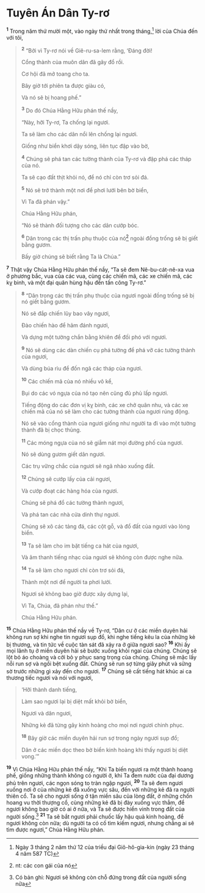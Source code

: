 # Tuyên Án Dân Ty-rơ
<sup><b>1</b></sup> Trong năm thứ mười một, vào ngày thứ nhất trong tháng,[^1] lời của Chúa đến với tôi,


> <sup><b>2</b></sup> “Bởi vì Ty-rơ nói về Giê-ru-sa-lem rằng, ‘Ðáng đời!
> 
> Cổng thành của muôn dân đã gãy đổ rồi.
> 
> Cơ hội đã mở toang cho ta.
> 
> Bây giờ tới phiên ta được giàu có,
> 
> Và nó sẽ bị hoang phế.”
> 
> <sup><b>3</b></sup> Do đó Chúa Hằng Hữu phán thế nầy,
> 
> “Này, hỡi Ty-rơ, Ta chống lại ngươi.
> 
> Ta sẽ làm cho các dân nổi lên chống lại ngươi.
> 
> Giống như biển khơi dậy sóng, liên tục đập vào bờ,
> 
> <sup><b>4</b></sup> Chúng sẽ phá tan các tường thành của Ty-rơ và đập phá các tháp của nó.
> 
> Ta sẽ cạo đất thịt khỏi nó, để nó chỉ còn trơ sỏi đá.
> 
> <sup><b>5</b></sup> Nó sẽ trở thành một nơi để phơi lưới bên bờ biển,
> 
> Vì Ta đã phán vậy.”
> 
> Chúa Hằng Hữu phán,
> 
> “Nó sẽ thành đối tượng cho các dân cướp bóc.
> 
> <sup><b>6</b></sup> Dân trong các thị trấn phụ thuộc của nó[^2] ngoài đồng trống sẽ bị giết bằng gươm.
> 
> Bấy giờ chúng sẽ biết rằng Ta là Chúa.”
>

<sup><b>7</b></sup> Thật vậy Chúa Hằng Hữu phán thế nầy, “Ta sẽ đem Nê-bu-cát-nê-xa vua ở phương bắc, vua của các vua, cùng các chiến mã, các xe chiến mã, các kỵ binh, và một đại quân hùng hậu đến tấn công Ty-rơ.”


> <sup><b>8</b></sup> “Dân trong các thị trấn phụ thuộc của ngươi ngoài đồng trống sẽ bị nó giết bằng gươm.
> 
> Nó sẽ đắp chiến lũy bao vây ngươi,
> 
> Ðào chiến hào để hãm đánh ngươi,
> 
> Và dựng một tường chắn bằng khiên để đối phó với ngươi.
> 
> <sup><b>9</b></sup> Nó sẽ dùng các dàn chiến cụ phá tường để phá vỡ các tường thành của ngươi,
> 
> Và dùng búa rìu để đốn ngã các tháp của ngươi.
> 
> <sup><b>10</b></sup> Các chiến mã của nó nhiều vô kể,
> 
> Bụi do các vó ngựa của nó tạo nên cũng đủ phủ lấp ngươi.
> 
> Tiếng động do các đơn vị kỵ binh, các xe chở quân nhu, và các xe chiến mã của nó sẽ làm cho các tường thành của ngươi rúng động.
> 
> Nó sẽ vào cổng thành của ngươi giống như người ta đi vào một tường thành đã bị chọc thủng.
> 
> <sup><b>11</b></sup> Các móng ngựa của nó sẽ giẫm nát mọi đường phố của ngươi.
> 
> Nó sẽ dùng gươm giết dân ngươi.
> 
> Các trụ vững chắc của ngươi sẽ ngã nhào xuống đất.
> 
> <sup><b>12</b></sup> Chúng sẽ cướp lấy của cải ngươi,
> 
> Và cướp đoạt các hàng hóa của ngươi.
> 
> Chúng sẽ phá đổ các tường thành ngươi,
> 
> Và phá tan các nhà cửa dinh thự ngươi.
> 
> Chúng sẽ xô các tảng đá, các cột gỗ, và đổ đất của ngươi vào lòng biển.
> 
> <sup><b>13</b></sup> Ta sẽ làm cho im bặt tiếng ca hát của ngươi,
> 
> Và âm thanh tiếng nhạc của ngươi sẽ không còn được nghe nữa.
> 
> <sup><b>14</b></sup> Ta sẽ làm cho ngươi chỉ còn trơ sỏi đá,
> 
> Thành một nơi để người ta phơi lưới.
> 
> Ngươi sẽ không bao giờ được xây dựng lại,
> 
> Vì Ta, Chúa, đã phán như thế.”
> 
> Chúa Hằng Hữu phán.
>

<sup><b>15</b></sup> Chúa Hằng Hữu phán thế nầy về Ty-rơ, “Dân cư ở các miền duyên hải không run sợ khi nghe tin ngươi sụp đổ, khi nghe tiếng kêu la của những kẻ bị thương, và tin tức về cuộc tàn sát đã xảy ra ở giữa ngươi sao? <sup><b>16</b></sup> Khi ấy mọi lãnh tụ ở miền duyên hải sẽ bước xuống khỏi ngai của chúng. Chúng sẽ lột bỏ áo choàng và cởi bỏ y phục sang trọng của chúng. Chúng sẽ mặc lấy nỗi run sợ và ngồi bệt xuống đất. Chúng sẽ run sợ từng giây phút và sững sờ trước những gì xảy đến cho ngươi. <sup><b>17</b></sup> Chúng sẽ cất tiếng hát khúc ai ca thương tiếc ngươi và nói với ngươi,


> ‘Hỡi thành danh tiếng,
> 
> Làm sao ngươi lại bị diệt mất khỏi bờ biển,
> 
> Ngươi và dân ngươi,
> 
> Những kẻ đã từng gây kinh hoàng cho mọi nơi ngươi chinh phục.
> 
> <sup><b>18</b></sup> Bây giờ các miền duyên hải run sợ trong ngày ngươi sụp đổ;
> 
> Dân ở các miền dọc theo bờ biển kinh hoàng khi thấy ngươi bị diệt vong.’”
>

<sup><b>19</b></sup> Vì Chúa Hằng Hữu phán thế nầy, “Khi Ta biến ngươi ra một thành hoang phế, giống những thành không có người ở, khi Ta đem nước của đại dương phủ trên ngươi, các ngọn sóng to tràn ngập ngươi, <sup><b>20</b></sup> Ta sẽ đem ngươi xuống nơi ở của những kẻ đã xuống vực sâu, đến với những kẻ đã ra người thiên cổ. Ta sẽ cho ngươi sống ở tận miền sâu của lòng đất, ở những chốn hoang vu thời thượng cổ, cùng những kẻ đã bị đày xuống vực thẳm, để ngươi không bao giờ có ai ở nữa, và Ta sẽ được hiển vinh trong đất của người sống.[^3] <sup><b>21</b></sup> Ta sẽ bắt ngươi phải chuốc lấy hậu quả kinh hoàng, để ngươi không còn nữa; dù người ta có cố tìm kiếm ngươi, nhưng chẳng ai sẽ tìm được ngươi,” Chúa Hằng Hữu phán.

[^1]: Ngày 3 tháng 2 năm thứ 12 của triều đại Giô-hô-gia-kin (ngày 23 tháng 4 năm 587 TC)
[^2]: nt: các con gái của nó
[^3]: Có bản ghi: Ngươi sẽ không còn chỗ đứng trong đất của người sống nữa